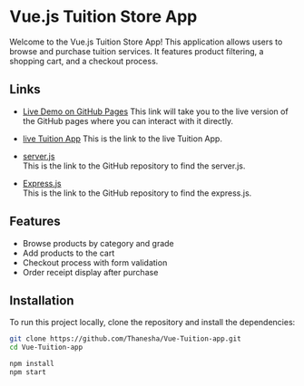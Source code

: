 # Vue.js Tuition Store App

Welcome to the Vue.js Tuition Store App! This application allows users to browse and purchase tuition services.
It features product filtering, a shopping cart, and a checkout process.

## Links
- [Live Demo on GitHub Pages](https://thanesha.github.io/)
  This link will take you to the live version of the GitHub pages where you can interact with it directly.
  
- [live Tuition App](App/Tuition.html)
  This is the link to the live Tuition App.
  
- [server.js](/server.js)  
  This is the link to the GitHub repository to find the server.js.
  
- [Express.js](route/express.js)  
  This is the link to the GitHub repository to find the express.js.
  


## Features

- Browse products by category and grade
- Add products to the cart
- Checkout process with form validation
- Order receipt display after purchase

## Installation

To run this project locally, clone the repository and install the dependencies:

```bash
git clone https://github.com/Thanesha/Vue-Tuition-app.git
cd Vue-Tuition-app

npm install
npm start


